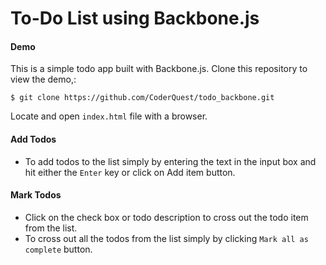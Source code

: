 # To-Do List using Backbone.js

#### Demo
This is a simple todo app built with Backbone.js. Clone this repository to view the demo,: 
```
$ git clone https://github.com/CoderQuest/todo_backbone.git
```
Locate and open `index.html` file with a browser.


#### Add Todos
* To add todos to the list simply by entering the text in the input box and hit either the `Enter` key or click on Add item button.

#### Mark Todos
* Click on the check box or todo description to cross out the todo item from the list.
* To cross out all the todos from the list simply by clicking `Mark all as complete` button.
